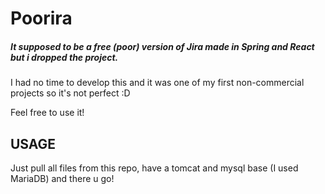 # Poorira

##### It supposed to be a free (poor) version of Jira made in Spring and React but i dropped the project.

I had no time to develop this and it was one of my first non-commercial projects so it's not perfect :D

Feel free to use it!

## USAGE

Just pull all files from this repo, have a tomcat and mysql base (I used MariaDB) and  there u go!
